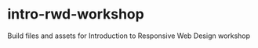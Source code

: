 intro-rwd-workshop
==================

Build files and assets for Introduction to Responsive Web Design workshop
